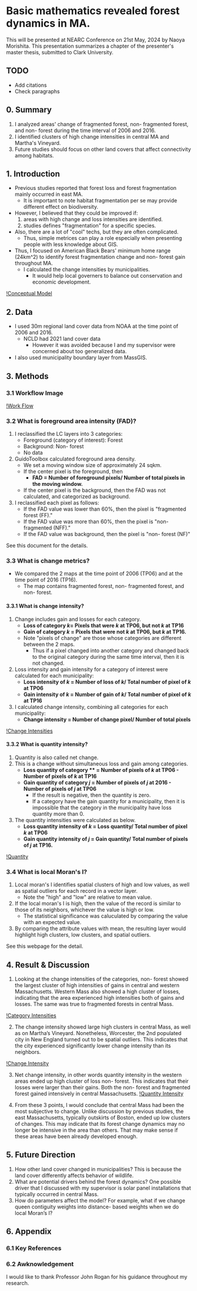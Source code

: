 # Basic mathematics revealed forest dynamics in MA.
This will be presented at NEARC Conference on 21st May, 2024 by Naoya Morishita.
This presentation summarizes a chapter of the presenter's master thesis, submitted to Clark University.

## TODO
- Add citations
- Check paragraphs

## 0. Summary
1. I analyzed areas' change of fragmented forest, non- fragmented forest, and non- forest during the time interval of 2006 and 2016.
2. I identified clusters of high change intensities in central MA and Martha's Vineyard.
3. Future studies should focus on other land covers that affect connectivity among habitats.

## 1. Introduction
- Previous studies reported that forest loss and forest fragmentation mainly occurred in east MA.
    - It is important to note habitat fragmentation per se may provide different effect on biodiversity.
- However, I believed that they could be improved if:
    1. areas with high change and loss intensities are identified.
    2. studies defines "fragmentation" for a specific species.
- Also, there are a lot of "cool" techs, but they are often complicated.
    - Thus, simple metrices can play a role especially when presenting people with less knowledge about GIS.
- Thus, I focused on American Black Bears' minimum home range (24km^2) to identify forest fragmentation change and non- forest gain throughout MA.
    - I calculated the change intensities by municipalities.
        - It would help local governers to balance out conservation and economic development.

[!Conceptual Model](./imgs/nearc_imgs/slide1.jpeg)

## 2. Data
- I used 30m regional land cover data from NOAA at the time point of 2006 and 2016. 
    - NCLD had 2021 land cover data
        - However it was avoided because I and my supervisor were concerned about too generalized data.
- I also used municipality boundary layer from MassGIS.

## 3. Methods
### 3.1 Workflow Image

[!Work Flow](./imgs/nearc_imgs/slide3)

### 3.2 What is foreground area intensity (FAD)?
1. I reclassified the LC layers into 3 categories:
    - Foreground (category of interest): Forest
    - Background: Non- forest
    - No data
2. GuidoToolbox calculated foreground area density.
    - We set a moving window size of approximately 24 sqkm.
    - If the center pixel is the foreground, then
        - **FAD = Number of foreground pixels/ Number of total pixels in the moving window.**
    - If the center pixel is the background, then the FAD was not calculated, and categorized as background.
3. I reclassified each pixel as follows:
    - If the FAD value was lower than 60%, then the pixel is "fragmented forest (FF)."
    - If the FAD value was more than 60%, then the pixel is "non- fragmented (NFF)."
    - If the FAD value was background, then the pixel is "non- forest (NF)"

See this document for the details.

### 3.3 What is change metrics?
- We compared the 2 maps at the time point of 2006 (TP06) and at the time point of 2016 (TP16).
    - The map contains fragmented forest, non- fragmented forest, and non- forest.

#### 3.3.1 What is change intensity?
1. Change includes gain and losses for each category.
    - **Loss of category *k*= Pixels that were *k* at TP06, but not *k* at TP16**
    - **Gain of category *k* = Pixels that were not *k* at TP06, but *k* at TP16.**
    - Note "pixels of change" are those whose categories are different between the 2 maps.
        - Thus if a pixel changed into another category and changed back to the original category during the same time interval, then it is not changed.
2. Loss intensity and gain intensity for a category of interest were calculated for each municipality:
    - **Loss intensity of *k* = Number of loss of *k*/ Total number of pixel of *k* at TP06**
    - **Gain intensity of *k* = Number of gain of *k*/ Total number of pixel of *k* at TP16**
3. I calculated change intensity, combining all categories for each municipality:
    - **Change intensity = Number of change pixel/ Number of total pixels**

[!Change Intensities](./imgs/nearc_imgs/slide1.jpeg)

#### 3.3.2 What is quantity intensity?
1. Quantity is also called net change.
2. This is a change without simultaneous loss and gain among categories.
    - **Loss quantity of category ** = Number of pixels of *k* at TP06 - Number of pixels of *k* at TP16**
    - **Gain quantity of category *j* = Number of pixels of *j* at 2016 - Number of pixels of *j* at TP06**
        - If the result is negative, then the quantity is zero.
        - If a category have the gain quantity for a municipality, then it is impossible that the category in the municipality have loss quantity more than 0.
3. The quantity intensities were calculated as below.
    - **Loss quantity intensity of *k* = Loss quantity/ Total number of pixel *k* at TP06**
    - **Gain quantity intensity of *j* = Gain quantity/ Total number of pixels of *j* at TP16.**

[!Quantity](./imgs/nearc_imgs/slide5.jpeg)

### 3.4 What is local Moran's I?
1. Local moran's I identifies spatial clusters of high and low values, as well as spatial outliers for each record in a vector layer.
    - Note the "high" and "low" are relative to mean value.
2. If the local moran's I is high, then the value of the record is similar to those of its neighbors, whichever the value is high or low.
    - The statistical significance was caluculated by comparing the value with an expected value.
3. By comparing the attribute values with mean, the resulting layer would highlight high clusters, low clusters, and spatial outliers.

See this webpage for the detail.

## 4. Result & Discussion
1. Looking at the change intensities of the categories, non- forest showed the largest cluster of high intensities of gains in central and western Massachusetts. Western Mass also showed a high cluster of losses, indicating that the area experienced high intensities both of gains and losses. The same was true to fragmented forests in central Mass.

[!Category Intensities](./imgs/nearc_imgs/slide6.jpeg)

2.	The change intensity showed large high clusters in central Mass, as well as on Martha’s Vineyard. Nonetheless, Worcester, the 2nd populated city in New England turned out to be spatial outliers. This indicates that the city experienced significantly lower change intensity than its neighbors.

[!Change Intensity](./imgs/nearc_imgs/slide_7.jpeg)

3. Net change intensity, in other words quantity intensity in the western areas ended up high cluster of loss non- forest. This indicates that their losses were larger than their gains. Both the non- forest and fragmented forest gained intensively in central Massachusetts. 
[!Quantity Intensity](./imgs/nearc_imgs/slide8.jpeg)

4. From these 3 points, I would conclude that central Mass had been the most subjective to change. Unlike discussion by previous studies, the east Massachusetts, typically outskirts of Boston, ended up low clusters of changes. This may indicate that its forest change dynamics may no longer be intensive in the area than others. That may make sense if these areas have been already developed enough.

## 5. Future Direction
1.	How other land cover changed in municipalities? This is because the land cover differently affects behavior of wildlife.
2.	What are potential drivers behind the forest dynamics? One possible driver that I discussed with my supervisor is solar panel installations that typically occurred in central Mass.
3. How do parameters affect the model? For example, what if we change queen contiguity weights into distance- based weights when we do local Moran’s I?

## 6. Appendix
### 6.1 Key References

### 6.2 Awknowledgement
I would like to thank Professor John Rogan for his guidance throughout my research.